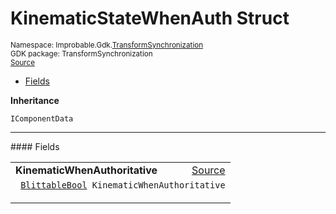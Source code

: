 
# KinematicStateWhenAuth Struct
<sup>
Namespace: Improbable.Gdk.<a href="{{urlRoot}}/api/transform-synchronization-index">TransformSynchronization</a><br/>
GDK package: TransformSynchronization<br/>
<a href="https://www.github.com/spatialos/gdk-for-unity/blob/0.2.0/workers/unity/Packages/com.improbable.gdk.transformsynchronization/Components/KinematicStateWhenAuth.cs/#L6">Source</a>
<style>
a code {
                    padding: 0em 0.25em!important;
}
code {
                    background-color: #ffffff!important;
}
</style>
</sup>
<nav id="pageToc" class="page-toc"><ul><li><a href="#fields">Fields</a>
</ul></nav>



</p>

<b>Inheritance</b>

<code>IComponentData</code>






</p>
<hr style="width:100%; border-top-color:#d8d8d8" />
#### Fields


</p>




<table width="100%">
    <tr>
        <td style="border-right:none"><b>KinematicWhenAuthoritative</b></td>
        <td style="border-left:none; text-align:right"><a href="https://www.github.com/spatialos/gdk-for-unity/blob/0.2.0/workers/unity/Packages/com.improbable.gdk.transformsynchronization/Components/KinematicStateWhenAuth.cs/#L8">Source</a></td>
    </tr>
    <tr>
        <td colspan="2">
<code> <a href="{{urlRoot}}/api/core/blittable-bool">BlittableBool</a> KinematicWhenAuthoritative</code></p>


</td>
    </tr>
</table>










